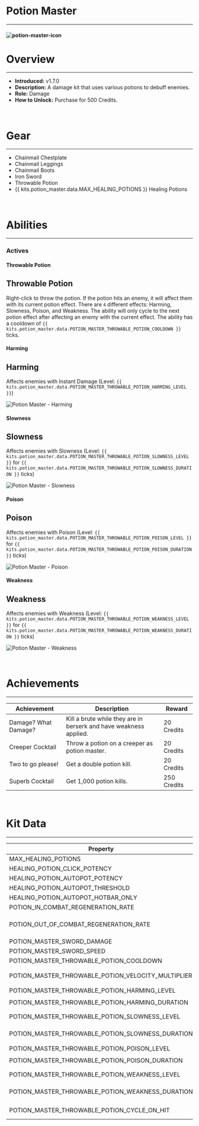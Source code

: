 # Potion Master

***

#### ![potion-master-icon](../assets/icons/potion-master-icon.jpg)

# Overview
***
- **Introduced:** v1.7.0
- **Description:** A damage kit that uses various potions to debuff enemies.
- **Role:** Damage
- **How to Unlock:** Purchase for 500 Credits.

<br />  

# Gear
***
- Chainmail Chestplate
- Chainmail Leggings
- Chainmail Boots
- Iron Sword
- Throwable Potion
- {{ kits.potion_master.data.MAX_HEALING_POTIONS }} Healing Potions

<br />  

# Abilities
***
### Actives
<!-- tabs:start -->
#### **Throwable Potion**
## Throwable Potion
Right-click to throw the potion. If the potion hits an enemy, it will affect them with its current potion effect. There are `4` different effects: Harming, Slowness, Poison, and Weakness. The ability will only cycle to the next potion effect after affecting an enemy with the current effect. The ability has a cooldown of `{{ kits.potion_master.data.POTION_MASTER_THROWABLE_POTION_COOLDOWN }}` ticks.

<!-- tabs:start -->
#### **Harming**
## Harming

Affects enemies with Instant Damage (Level: `{{ kits.potion_master.data.POTION_MASTER_THROWABLE_POTION_HARMING_LEVEL }}`)

![Potion Master - Harming](../assets/kits/potion_master/Potion%20Master%20-%20Harming.gif)

#### **Slowness**
## Slowness

Affects enemies with Slowness (Level: `{{ kits.potion_master.data.POTION_MASTER_THROWABLE_POTION_SLOWNESS_LEVEL }}` for `{{ kits.potion_master.data.POTION_MASTER_THROWABLE_POTION_SLOWNESS_DURATION }}` ticks)

![Potion Master - Slowness](../assets/kits/potion_master/Potion%20Master%20-%20Slowness.gif)

#### **Poison**
## Poison

Affects enemies with Poison (Level: `{{ kits.potion_master.data.POTION_MASTER_THROWABLE_POTION_POISON_LEVEL }}` for `{{ kits.potion_master.data.POTION_MASTER_THROWABLE_POTION_POISON_DURATION }}` ticks)

![Potion Master - Poison](../assets/kits/potion_master/Potion%20Master%20-%20Poison.gif)

#### **Weakness**
## Weakness

Affects enemies with Weakness (Level: `{{ kits.potion_master.data.POTION_MASTER_THROWABLE_POTION_WEAKNESS_LEVEL }}` for `{{ kits.potion_master.data.POTION_MASTER_THROWABLE_POTION_WEAKNESS_DURATION }}` ticks)

![Potion Master - Weakness](../assets/kits/potion_master/Potion%20Master%20-%20Weakness.gif)

<!-- tabs:end -->
<!-- tabs:end -->

<br />

# Achievements
***

<!-- prettier-ignore -->
| Achievement | Description | Reward |
| ----------- | ----------- | ------ |
| Damage? What Damage? | Kill a brute while they are in berserk and have weakness applied. | 20 Credits |
| Creeper Cocktail | Throw a potion on a creeper as potion master. | 20 Credits |
| Two to go please! | Get a double potion kill. | 20 Credits |
| Superb Cocktail | Get 1,000 potion kills. | 250 Credits |

<br />  

# Kit Data
***

<!-- prettier-ignore -->
| Property | Value | Description |
|----------|-------|-------------|
| MAX_HEALING_POTIONS | `{{ kits.potion_master.data.MAX_HEALING_POTIONS }}` | {{ kitDataSharedDescriptions.MAX_HEALING_POTIONS }} |
| HEALING_POTION_CLICK_POTENCY | `{{ kits._shared.data.HEALING_POTION_CLICK_POTENCY }}` | {{ kitDataSharedDescriptions.HEALING_POTION_CLICK_POTENCY }} |
| HEALING_POTION_AUTOPOT_POTENCY | `{{ kits._shared.data.HEALING_POTION_AUTOPOT_POTENCY }}` | {{ kitDataSharedDescriptions.HEALING_POTION_AUTOPOT_POTENCY }} |
| HEALING_POTION_AUTOPOT_THRESHOLD | `{{ kits._shared.data.HEALING_POTION_AUTOPOT_THRESHOLD }}` | {{ kitDataSharedDescriptions.HEALING_POTION_AUTOPOT_THRESHOLD }} |
| HEALING_POTION_AUTOPOT_HOTBAR_ONLY | `{{ kits._shared.data.HEALING_POTION_AUTOPOT_HOTBAR_ONLY }}` | {{ kitDataSharedDescriptions.HEALING_POTION_AUTOPOT_HOTBAR_ONLY }} |
| POTION_IN_COMBAT_REGENERATION_RATE | `{{ kits._shared.data.POTION_IN_COMBAT_REGENERATION_RATE }}` | {{ kitDataSharedDescriptions.POTION_IN_COMBAT_REGENERATION_RATE }} |
| POTION_OUT_OF_COMBAT_REGENERATION_RATE | `{{ kits._shared.data.POTION_OUT_OF_COMBAT_REGENERATION_RATE }}` | {{ kitDataSharedDescriptions.POTION_OUT_OF_COMBAT_REGENERATION_RATE }} |
| POTION_MASTER_SWORD_DAMAGE | `{{ kits.potion_master.data.POTION_MASTER_SWORD_DAMAGE }}` | The base damage of the sword. |
| POTION_MASTER_SWORD_SPEED | `{{ kits.potion_master.data.POTION_MASTER_SWORD_SPEED }}` | The base speed of the sword. |
| POTION_MASTER_THROWABLE_POTION_COOLDOWN | `{{ kits.potion_master.data.POTION_MASTER_THROWABLE_POTION_COOLDOWN }}` | The cooldown, in ticks, of the throwable potion ability. |
| POTION_MASTER_THROWABLE_POTION_VELOCITY_MULTIPLIER | `{{ kits.potion_master.data.POTION_MASTER_THROWABLE_POTION_VELOCITY_MULTIPLIER }}` | The velocity multiplier for throwing potions. |
| POTION_MASTER_THROWABLE_POTION_HARMING_LEVEL | `{{ kits.potion_master.data.POTION_MASTER_THROWABLE_POTION_HARMING_LEVEL }}` | The level of the harming effect. |
| POTION_MASTER_THROWABLE_POTION_HARMING_DURATION | `{{ kits.potion_master.data.POTION_MASTER_THROWABLE_POTION_HARMING_DURATION }}` | The duration, in ticks, of the harming effect. |
| POTION_MASTER_THROWABLE_POTION_SLOWNESS_LEVEL | `{{ kits.potion_master.data.POTION_MASTER_THROWABLE_POTION_SLOWNESS_LEVEL }}` | The level of the slowness effect. |
| POTION_MASTER_THROWABLE_POTION_SLOWNESS_DURATION | `{{ kits.potion_master.data.POTION_MASTER_THROWABLE_POTION_SLOWNESS_DURATION }}` | The duration, in ticks, of the slowness effect. |
| POTION_MASTER_THROWABLE_POTION_POISON_LEVEL | `{{ kits.potion_master.data.POTION_MASTER_THROWABLE_POTION_POISON_LEVEL }}` | The level of the poison effect. |
| POTION_MASTER_THROWABLE_POTION_POISON_DURATION | `{{ kits.potion_master.data.POTION_MASTER_THROWABLE_POTION_POISON_DURATION }}` | The duration, in ticks, of the poison effect. |
| POTION_MASTER_THROWABLE_POTION_WEAKNESS_LEVEL | `{{ kits.potion_master.data.POTION_MASTER_THROWABLE_POTION_WEAKNESS_LEVEL }}` | The level of the weakness effect. |
| POTION_MASTER_THROWABLE_POTION_WEAKNESS_DURATION | `{{ kits.potion_master.data.POTION_MASTER_THROWABLE_POTION_WEAKNESS_DURATION }}` | The duration, in ticks, of the weakness effect. |
| POTION_MASTER_THROWABLE_POTION_CYCLE_ON_HIT | `{{ kits.potion_master.data.POTION_MASTER_THROWABLE_POTION_CYCLE_ON_HIT }}` | If the throwable potion ability should cycle to the next effect only after hitting an enemy. |